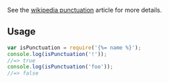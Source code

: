 See the [wikipedia punctuation](https://en.wikipedia.org/wiki/Punctuation) article for more details.

## Usage

```js
var isPunctuation = require('{%= name %}');
console.log(isPunctuation('!'));
//=> true
console.log(isPunctuation('foo'));
//=> false
```

